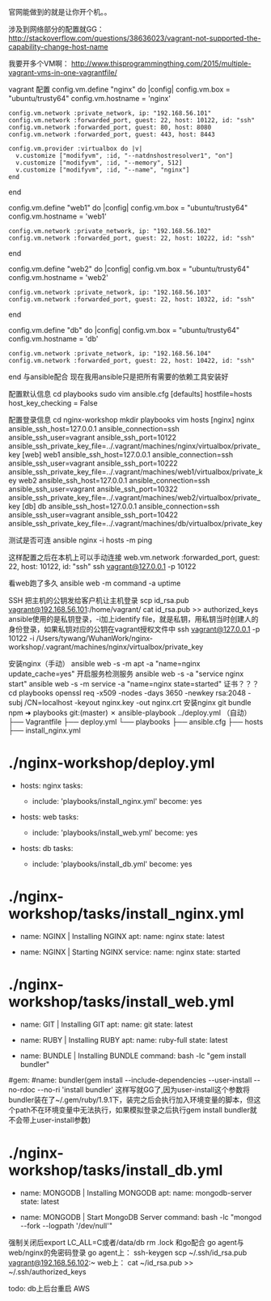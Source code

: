 官网能做到的就是让你开个机。。

涉及到网络部分的配置就GG：
http://stackoverflow.com/questions/38636023/vagrant-not-supported-the-capability-change-host-name

我要开多个VM啊：
http://www.thisprogrammingthing.com/2015/multiple-vagrant-vms-in-one-vagrantfile/

vagrant 配置
config.vm.define "nginx" do |config|
    config.vm.box = "ubuntu/trusty64"
    config.vm.hostname = 'nginx'

    config.vm.network :private_network, ip: "192.168.56.101"
    config.vm.network :forwarded_port, guest: 22, host: 10122, id: "ssh"
    config.vm.network :forwarded_port, guest: 80, host: 8080
    config.vm.network :forwarded_port, guest: 443, host: 8443

    config.vm.provider :virtualbox do |v|
      v.customize ["modifyvm", :id, "--natdnshostresolver1", "on"]
      v.customize ["modifyvm", :id, "--memory", 512]
      v.customize ["modifyvm", :id, "--name", "nginx"]
    end
  end

  config.vm.define "web1" do |config|
    config.vm.box = "ubuntu/trusty64"
    config.vm.hostname = 'web1'

    config.vm.network :private_network, ip: "192.168.56.102"
    config.vm.network :forwarded_port, guest: 22, host: 10222, id: "ssh"
  end

  config.vm.define "web2" do |config|
    config.vm.box = "ubuntu/trusty64"
    config.vm.hostname = 'web2'

    config.vm.network :private_network, ip: "192.168.56.103"
    config.vm.network :forwarded_port, guest: 22, host: 10322, id: "ssh"
  end

  config.vm.define "db" do |config|
    config.vm.box = "ubuntu/trusty64"
    config.vm.hostname = 'db'

    config.vm.network :private_network, ip: "192.168.56.104"
    config.vm.network :forwarded_port, guest: 22, host: 10422, id: "ssh"
  end
与ansible配合
现在我用ansible只是把所有需要的依赖工具安装好

配置默认信息
cd playbooks
sudo vim ansible.cfg
[defaults]
hostfile=hosts
host_key_checking = False

配置登录信息
cd nginx-workshop
mkdir playbooks
vim hosts
[nginx]
nginx ansible_ssh_host=127.0.0.1 ansible_connection=ssh ansible_ssh_user=vagrant ansible_ssh_port=10122 ansible_ssh_private_key_file=../.vagrant/machines/nginx/virtualbox/private_key
[web]
web1 ansible_ssh_host=127.0.0.1 ansible_connection=ssh ansible_ssh_user=vagrant ansible_ssh_port=10222 ansible_ssh_private_key_file=../.vagrant/machines/web1/virtualbox/private_key
web2 ansible_ssh_host=127.0.0.1 ansible_connection=ssh ansible_ssh_user=vagrant ansible_ssh_port=10322 ansible_ssh_private_key_file=../.vagrant/machines/web2/virtualbox/private_key
[db]
db ansible_ssh_host=127.0.0.1 ansible_connection=ssh ansible_ssh_user=vagrant ansible_ssh_port=10422 ansible_ssh_private_key_file=../.vagrant/machines/db/virtualbox/private_key

测试是否可连
ansible nginx -i hosts -m ping

这样配置之后在本机上可以手动连接
web.vm.network :forwarded_port, guest: 22, host: 10122, id: "ssh"
ssh vagrant@127.0.0.1 -p 10122

看web跑了多久
ansible web -m command -a uptime

SSH
把主机的公钥发给客户机让主机登录
scp id_rsa.pub vagrant@192.168.56.101:/home/vagrant/
cat id_rsa.pub >> authorized_keys
ansible使用的是私钥登录，-i加上identify file，就是私钥，用私钥当时创建人的身份登录，如果私钥对应的公钥在vagrant授权文件中
ssh vagrant@127.0.0.1 -p 10122 -i /Users/tywang/WuhanWork/nginx-workshop/.vagrant/machines/nginx/virtualbox/private_key

安装nginx（手动）
ansible web -s -m apt -a "name=nginx update_cache=yes"
开启服务检测服务
ansible web -s -a "service nginx start"
ansible web -s -m service -a "name=nginx state=started"
证书？？？
cd playbooks
openssl req -x509 -nodes -days 3650 -newkey rsa:2048 -subj /CN=localhost -keyout nginx.key -out nginx.crt
安装nginx git bundle npm
➜  playbooks git:(master) ✗ ansible-playbook ../deploy.yml
（自动）
├── Vagrantfile
├── deploy.yml
└── playbooks
    ├── ansible.cfg
    ├── hosts
    ├── install_nginx.yml
# ./nginx-workshop/deploy.yml

- hosts: nginx
  tasks:
    - include: 'playbooks/install_nginx.yml'
      become: yes

- hosts: web
  tasks:
    - include: 'playbooks/install_web.yml'
      become: yes

- hosts: db
  tasks:
    - include: 'playbooks/install_db.yml'
      become: yes

# ./nginx-workshop/tasks/install_nginx.yml

- name: NGINX | Installing NGINX
  apt:
    name: nginx
    state: latest

- name: NGINX | Starting NGINX
  service:
    name: nginx
    state: started
# ./nginx-workshop/tasks/install_web.yml

- name: GIT | Installing GIT
  apt:
    name: git
    state: latest

- name: RUBY | Installing RUBY
  apt:
    name: ruby-full
    state: latest

- name: BUNDLE | Installing BUNDLE
  command: bash -lc "gem install bundler"

#gem:
   #name: bundler(gem install --include-dependencies --user-install --no-rdoc --no-ri 'install bundler' 这样写就GG了,因为user-install这个参数将bundler装在了~/.gem/ruby/1.9.1下，装完之后会执行加入环境变量的脚本，但这个path不在环境变量中无法执行，如果模拟登录之后执行gem install bundler就不会带上user-install参数)

# ./nginx-workshop/tasks/install_db.yml

- name: MONGODB | Installing MONGODB
  apt:
    name: mongodb-server
    state: latest

- name: MONGODB | Start MongoDB Server
  command: bash -lc "mongod --fork --logpath '/dev/null'"

强制关闭后export LC_ALL=C或者/data/db rm .lock
和go配合
go agent与web/nginx的免密码登录
go agent上：
ssh-keygen
scp ~/.ssh/id_rsa.pub vagrant@192.168.56.102:~
web上：
cat ~/id_rsa.pub >> ~/.ssh/authorized_keys

todo:
db上后台重启
AWS
